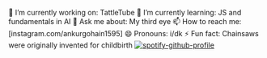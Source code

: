 
🔭 I’m currently working on: TattleTube
🌱 I’m currently learning: JS and fundamentals in AI 
💬 Ask me about: My third eye 
📫 How to reach me: [instagram.com/ankurgohain1595]
😄 Pronouns: i/dk
⚡ Fun fact: Chainsaws were originally invented for childbirth
[![spotify-github-profile](https://spotify-github-profile.kittinanx.com/api/view?uid=p9sswfd8w03tnz3vwp5uqroht&cover_image=true&theme=compact&show_offline=false&background_color=121212&interchange=false)](https://github.com/kittinan/spotify-github-profile)
